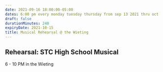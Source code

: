 ```yaml
---
date: 2021-09-16 18:00:00-05:00
dates: 6:00 pm every monday tuesday thursday from sep 13 2021 thru oct 14 2021
draft: false
durationMinutes: 240
expiryDate: 2021-10-15
title: Musical Rehearsal @ the Wieting
---
```


## Rehearsal: STC High School Musical 
6 - 10 PM in the Wieting